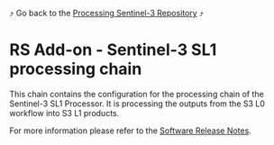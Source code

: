 :arrow_heading_up: Go back to the [Processing Sentinel-3 Repository](../README.md) :arrow_heading_up:

# RS Add-on - Sentinel-3 SL1 processing chain

This chain contains the configuration for the processing chain of the Sentinel-3 SL1 Processor. It is processing the outputs from the S3 L0 workflow into S3 L1 products.

For more information please refer to the [Software Release Notes](./doc/SRN.md).
